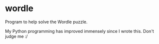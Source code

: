 # wordle
Program to help solve the Wordle puzzle.

My Python programming has improved immensely since I wrote this. Don't judge me :/

